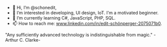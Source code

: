 - 👋 Hi, I’m @schonedit,
- 👀 I’m interested in developing, UI design, IoT. I'm a motivated beginner.
- 🌱 I’m currently learning C#, JavaScript, PHP, SQL.
- 📫 How to reach me: www.linkedin.com/in/edit-schönperger-2075071b0.

 "Any sufficiently advanced technology is indistinguishable from magic." -Arthur C. Clarke-
